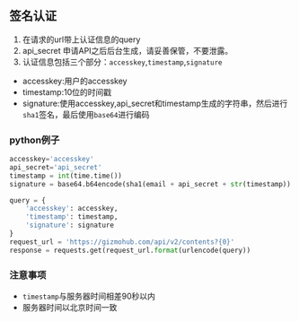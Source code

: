 ## 签名认证

1. 在请求的url带上认证信息的query
2. api_secret 申请API之后后台生成，请妥善保管，不要泄露。
3. 认证信息包括三个部分：`accesskey`,`timestamp`,`signature`
  - accesskey:用户的accesskey
  - timestamp:10位的时间戳
  - signature:使用accesskey,api_secret和timestamp生成的字符串，然后进行`sha1`签名，最后使用`base64`进行编码

### python例子
```python
accesskey='accesskey'
api_secret='api_secret'
timestamp = int(time.time())
signature = base64.b64encode(sha1(email + api_secret + str(timestamp)).hexdigest())

query = {
    'accesskey': accesskey,
    'timestamp': timestamp,
    'signature': signature
}
request_url = 'https://gizmohub.com/api/v2/contents?{0}'
response = requests.get(request_url.format(urlencode(query))
```

### 注意事项
- `timestamp`与服务器时间相差90秒以内
- 服务器时间以北京时间一致